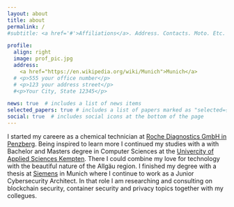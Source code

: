 ```yaml
---
layout: about
title: about
permalink: /
#subtitle: <a href='#'>Affiliations</a>. Address. Contacts. Moto. Etc.

profile:
  align: right
  image: prof_pic.jpg
  address: 
    <a href="https://en.wikipedia.org/wiki/Munich">Munich</a>
  # <p>555 your office number</p>
  # <p>123 your address street</p>
  #<p>Your City, State 12345</p>

news: true  # includes a list of news items
selected_papers: true # includes a list of papers marked as "selected={true}"
social: true  # includes social icons at the bottom of the page
---
```


I started my careere as a chemical technician at <a href ="https://www.roche.de/ueber-roche/standorte/penzberg/">Roche Diagnostics GmbH in Penzberg</a>. Being inspired to learn more I continued my studies with a with Bachelor and Masters degree in Computer Sciences at the <a href="https://www.hs-kempten.de/">Univercity of Applied Sciences Kempten</a>. There I could combine my love for technology with the beautiful nature of the Allgäu region. I finished my degree with a thesis at <a href="https://siemens.com"> Siemens</a> in Munich where I continue to work as a Junior Cybersecurity Architect. In that role I am researching and consulting on blockchain security, container security and privacy topics together with my collegues.
